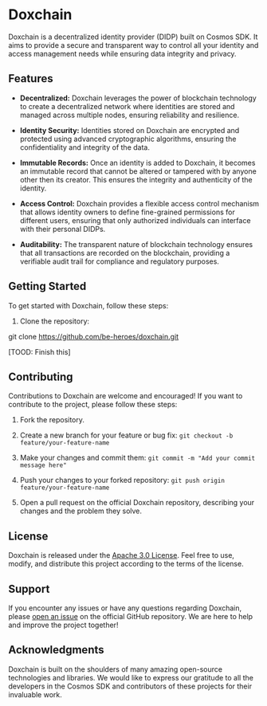 # Doxchain

Doxchain is a decentralized identity provider (DIDP) built on Cosmos SDK. It aims to provide a secure and transparent way to control all your identity and access management needs while ensuring data integrity and privacy.

## Features

- **Decentralized:** Doxchain leverages the power of blockchain technology to create a decentralized network where identities are stored and managed across multiple nodes, ensuring reliability and resilience.

- **Identity Security:** Identities stored on Doxchain are encrypted and protected using advanced cryptographic algorithms, ensuring the confidentiality and integrity of the data.

- **Immutable Records:** Once an identity is added to Doxchain, it becomes an immutable record that cannot be altered or tampered with by anyone other then its creator. This ensures the integrity and authenticity of the identity.

- **Access Control:** Doxchain provides a flexible access control mechanism that allows identity owners to define fine-grained permissions for different users, ensuring that only authorized individuals can interface with their personal DIDPs.

- **Auditability:** The transparent nature of blockchain technology ensures that all transactions are recorded on the blockchain, providing a verifiable audit trail for compliance and regulatory purposes.

## Getting Started

To get started with Doxchain, follow these steps:

1. Clone the repository:


git clone https://github.com/be-heroes/doxchain.git

[TOOD: Finish this]

## Contributing

Contributions to Doxchain are welcome and encouraged! If you want to contribute to the project, please follow these steps:

1. Fork the repository.

2. Create a new branch for your feature or bug fix: `git checkout -b feature/your-feature-name`

3. Make your changes and commit them: `git commit -m "Add your commit message here"`

4. Push your changes to your forked repository: `git push origin feature/your-feature-name`

5. Open a pull request on the official Doxchain repository, describing your changes and the problem they solve.

## License

Doxchain is released under the [Apache 3.0 License](LICENSE). Feel free to use, modify, and distribute this project according to the terms of the license.

## Support

If you encounter any issues or have any questions regarding Doxchain, please [open an issue](https://github.com/be-heroes/doxchain/issues) on the official GitHub repository. We are here to help and improve the project together!

## Acknowledgments

Doxchain is built on the shoulders of many amazing open-source technologies and libraries. We would like to express our gratitude to all the developers in the Cosmos SDK and contributors of these projects for their invaluable work.
